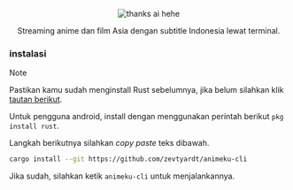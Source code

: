 <div align="center">
  
![thanks ai hehe](https://i.ibb.co/yqjnrCP/8-WOp-J0-XSca-EN5krf-NNXb-F-transformed.png)

Streaming anime dan film Asia dengan subtitle Indonesia lewat terminal.

</div>

### instalasi
> [!NOTE]
> Pastikan kamu sudah menginstall Rust sebelumnya, jika belum silahkan klik [tautan berikut](https://rustup.rs/).
> 
> Untuk pengguna android, install dengan menggunakan perintah berikut `pkg install rust`.

Langkah berikutnya silahkan *copy paste* teks dibawah.
```bash
cargo install --git https://github.com/zevtyardt/animeku-cli
```

Jika sudah, silahkan ketik `animeku-cli` untuk menjalankannya.
